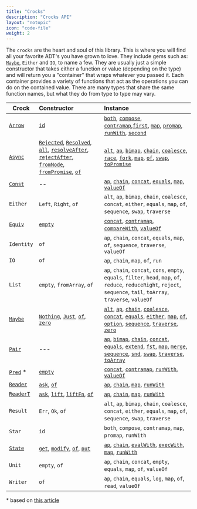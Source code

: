 ```yaml
---
title: "Crocks"
description: "Crocks API"
layout: "notopic"
icon: "code-file"
weight: 2
---
```


The `crocks` are the heart and soul of this library. This is where you will find
all your favorite ADT's you have grown to love. They include gems such as:
[`Maybe`][maybe], `Either` and `IO`, to name a few. They are usually just a simple
constructor that takes either a function or value (depending on the type)
and will return you a "container" that wraps whatever you passed it. Each
container provides a variety of functions that act as the operations you can do
on the contained value. There are many types that share the same function names,
but what they do from type to type may vary.

| Crock | Constructor | Instance |
|---|:---|:---|
| [`Arrow`][arrow] | [`id`][arrow-id] | [`both`][arrow-both], [`compose`][arrow-compose], [`contramap`][arrow-contra],[`first`][arrow-first], [`map`][arrow-map], [`promap`][arrow-promap], [`runWith`][arrow-runwith], [`second`][arrow-second] |
| [`Async`][async] | [`Rejected`][async-rejected], [`Resolved`][async-resolved], [`all`][async-all], [`resolveAfter`][async-resolveAfter], [`rejectAfter`][async-rejectafter], [`fromNode`][async-fromnode], [`fromPromise`][async-frompromise], [`of`][async-of] | [`alt`][async-alt], [`ap`][async-ap], [`bimap`][async-bimap], [`chain`][async-chain], [`coalesce`][async-coalesce], [`race`][async-race], [`fork`][async-fork], [`map`][async-map], [`of`][async-of], [`swap`][async-swap], [`toPromise`][async-topromise] |
| [`Const`][const] | -- | [`ap`][const-ap], [`chain`][const-chain], [`concat`][const-concat], [`equals`][const-equals], [`map`][const-map], [`valueOf`][const-valueof] |
| `Either` | `Left`, `Right`, `of`| `alt`, `ap`, `bimap`, `chain`, `coalesce`, `concat`, `either`, `equals`, `map`, `of`, `sequence`, `swap`, `traverse` |
| [`Equiv`][equiv] | [`empty`][equiv-empty] | [`concat`][equiv-concat], [`contramap`][equiv-contra], [`compareWith`][equiv-compare], [`valueOf`][equiv-value] |
| `Identity` | `of` | `ap`, `chain`, `concat`, `equals`, `map`, `of`, `sequence`, `traverse`, `valueOf` |
| `IO` | `of` | `ap`, `chain`, `map`, `of`, `run` |
| `List` |  `empty`, `fromArray`, `of` | `ap`, `chain`, `concat`, `cons`, `empty`, `equals`, `filter`, `head`, `map`, `of`, `reduce`, `reduceRight`, `reject`, `sequence`, `tail`, `toArray`, `traverse`, `valueOf` |
| [`Maybe`][maybe] | [`Nothing`][maybe-nothing], [`Just`][maybe-just], [`of`][maybe-of], [`zero`][maybe-zero] | [`alt`][maybe-alt], [`ap`][maybe-ap], [`chain`][maybe-chain], [`coalesce`][maybe-coalesce], [`concat`][maybe-concat], [`equals`][maybe-equals], [`either`][maybe-either], [`map`][maybe-map], [`of`][maybe-of], [`option`][maybe-option], [`sequence`][maybe-sequence], [`traverse`][maybe-traverse], [`zero`][maybe-zero] |
| [`Pair`][pair] | --- | [`ap`][pair-ap], [`bimap`][pair-bimap], [`chain`][pair-chain], [`concat`][pair-concat], [`equals`][pair-equals], [`extend`][pair-extend], [`fst`][pair-fst], [`map`][pair-map], [`merge`][pair-merge], [`sequence`][pair-sequence], [`snd`][pair-snd], [`swap`][pair-swap], [`traverse`][pair-traverse], [`toArray`][pair-toarray] |
| [`Pred`][pred] * | [`empty`][pred-empty] | [`concat`][pred-concat], [`contramap`][pred-contra], [`runWith`][pred-run], [`valueOf`][pred-value] |
| [`Reader`][reader] | [`ask`][reader-ask], [`of`][reader-of] | [`ap`][reader-ap], [`chain`][reader-chain], [`map`][reader-map], [`runWith`][reader-run] |
| [`ReaderT`][readert] | [`ask`][readert-ask], [`lift`][readert-lift], [`liftFn`][readert-liftfn], [`of`][readert-of] | [`ap`][readert-ap], [`chain`][readert-chain], [`map`][readert-map], [`runWith`][readert-run] |
| `Result` | `Err`, `Ok`, `of`| `alt`, `ap`, `bimap`, `chain`, `coalesce`, `concat`, `either`, `equals`, `map`, `of`, `sequence`, `swap`, `traverse` |
| `Star` | `id` | `both`, `compose`, `contramap`, `map`, `promap`, `runWith` |
| [`State`][state] | [`get`][state-get], [`modify`][state-modify], [`of`][state-of], [`put`][state-put] | [`ap`][state-ap], [`chain`][state-chain], [`evalWith`][state-eval], [`execWith`][state-exec], [`map`][state-map], [`runWith`][state-run] |
| `Unit` | `empty`, `of` | `ap`, `chain`, `concat`, `empty`, `equals`, `map`, `of`, `valueOf` |
| `Writer`| `of` | `ap`, `chain`, `equals`, `log`, `map`, `of`, `read`, `valueOf` |

\* based on [this article](https://medium.com/@drboolean/monoidal-contravariant-functors-are-actually-useful-1032211045c4#.polugsx2a)

[arrow]: Arrow.html
[arrow-id]: Arrow.html#id
[arrow-both]: Arrow.html#both
[arrow-compose]: Arrow.html#compose
[arrow-contra]: Arrow.html#contramap
[arrow-first]: Arrow.html#first
[arrow-map]: Arrow.html#map
[arrow-promap]: Arrow.html#promap
[arrow-runwith]: Arrow.html#runwith
[arrow-second]: Arrow.html#second

[async]: Async.html
[async-rejected]: Async.html#rejected
[async-resolved]: Async.html#resolved
[async-all]: Async.html#all
[async-resolveafter]: Async.html#resolveafter
[async-rejectafter]: Async.html#rejectafter
[async-fromnode]: Async.html#fromnode
[async-frompromise]: Async.html#frompromise
[async-of]: Async.html#of
[async-alt]: Async.html#alt
[async-ap]: Async.html#ap
[async-bimap]: Async.html#bimap
[async-chain]: Async.html#chain
[async-coalesce]: Async.html#coalesce
[async-race]: Async.html#race
[async-fork]: Async.html#fork
[async-map]: Async.html#map
[async-of]: Async.html#of
[async-swap]: Async.html#swap
[async-topromise]: Async.html#topromise

[const]: Const.html
[const-equals]: Const.html#equals
[const-concat]: Const.html#concat
[const-map]: Const.html#map
[const-ap]: Const.html#ap
[const-chain]: Const.html#chain
[const-valueof]: Const.html#valueof

[equiv]: Equiv.html
[equiv-empty]: Equiv.html#empty
[equiv-concat]: Equiv.html#concat
[equiv-contra]: Equiv.html#contramap
[equiv-compare]: Equiv.html#comparewith
[equiv-value]: Equiv.html#valueof

[pair]: Pair.html
[pair-ap]: Pair.html#ap
[pair-bimap]: Pair.html#bimap
[pair-chain]: Pair.html#chain
[pair-concat]: Pair.html#concat
[pair-equals]: Pair.html#equals
[pair-extend]: Pair.html#extend
[pair-fst]: Pair.html#fst
[pair-map]: Pair.html#map
[pair-merge]: Pair.html#merge
[pair-sequence]: Pair.html#sequence
[pair-snd]: Pair.html#snd
[pair-swap]: Pair.html#swap
[pair-traverse]: Pair.html#traverse
[pair-toarray]: Pair.html#toarray

[pred]: Pred.html
[pred-empty]: Pred.html#empty
[pred-concat]: Pred.html#concat
[pred-contra]: Pred.html#contramap
[pred-run]: Pred.html#runwith
[pred-value]: Pred.html#valueof

[maybe]: Maybe.html
[maybe-nothing]: Maybe.html#nothing
[maybe-just]: Maybe.html#just
[maybe-of]: Maybe.html#of
[maybe-zero]: Maybe.html#zero
[maybe-alt]: Maybe.html#alt
[maybe-ap]: Maybe.html#ap
[maybe-chain]: Maybe.html#chain
[maybe-coalesce]: Maybe.html#coalesce
[maybe-concat]: Maybe.html#concat
[maybe-equals]: Maybe.html#equals
[maybe-either]: Maybe.html#either
[maybe-map]: Maybe.html#map
[maybe-option]: Maybe.html#option
[maybe-sequence]: Maybe.html#sequence
[maybe-traverse]: Maybe.html#traverse
[maybe-zero]: Maybe.html#zero

[reader]: Reader.html
[reader-ask]: Reader.html#ask
[reader-of]: Reader.html#of
[reader-ap]: Reader.html#ap
[reader-chain]: Reader.html#chain
[reader-map]: Reader.html#map
[reader-run]: Reader.html#runwith

[readert]: ReaderT.html
[readert-ask]: ReaderT.html#ask
[readert-lift]: ReaderT.html#lift
[readert-liftfn]: ReaderT.html#liftfn
[readert-of]: ReaderT.html#of
[readert-ap]: ReaderT.html#ap
[readert-chain]: ReaderT.html#chain
[readert-map]: ReaderT.html#map
[readert-run]: ReaderT.html#runwith

[state]: State.html
[state-get]: State.html#get
[state-modify]: State.html#modify
[state-put]: State.html#put
[state-of]: State.html#of
[state-ap]: State.html#ap
[state-chain]: State.html#chain
[state-map]: State.html#map
[state-run]: State.html#runwith
[state-eval]: State.html#evalwith
[state-exec]: State.html#execwith
